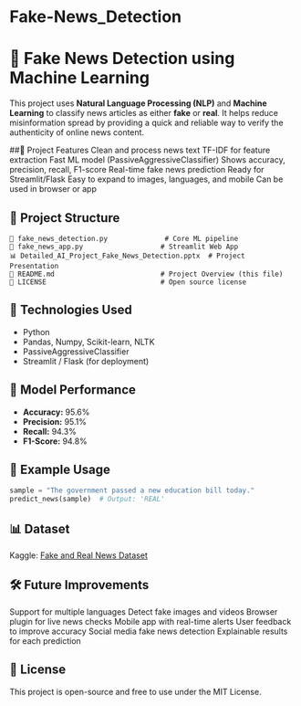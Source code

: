 # Fake-News_Detection
# 📰 Fake News Detection using Machine Learning

This project uses **Natural Language Processing (NLP)** and **Machine Learning** to classify news articles as either **fake** or **real**. It helps reduce misinformation spread by providing a quick and reliable way to verify the authenticity of online news content.

##🚀 Project Features
Clean and process news text
TF-IDF for feature extraction
Fast ML model (PassiveAggressiveClassifier)
Shows accuracy, precision, recall, F1-score
Real-time fake news prediction
Ready for Streamlit/Flask
Easy to expand to images, languages, and mobile
Can be used in browser or app

## 📁 Project Structure
```
📄 fake_news_detection.py              # Core ML pipeline
📄 fake_news_app.py                   # Streamlit Web App
📊 Detailed_AI_Project_Fake_News_Detection.pptx  # Project Presentation
📄 README.md                          # Project Overview (this file)
📄 LICENSE                            # Open source license
```

## 📌 Technologies Used
- Python
- Pandas, Numpy, Scikit-learn, NLTK
- PassiveAggressiveClassifier
- Streamlit / Flask (for deployment)

## 🧪 Model Performance
- **Accuracy:** 95.6%
- **Precision:** 95.1%
- **Recall:** 94.3%
- **F1-Score:** 94.8%

## 🧠 Example Usage
```python
sample = "The government passed a new education bill today."
predict_news(sample)  # Output: 'REAL'
```

## 📊 Dataset
Kaggle: [Fake and Real News Dataset](https://www.kaggle.com/datasets/clmentbisaillon/fake-and-real-news-dataset)

## 🛠️ Future Improvements
Support for multiple languages
Detect fake images and videos
Browser plugin for live news checks
Mobile app with real-time alerts
User feedback to improve accuracy
Social media fake news detection
Explainable results for each prediction

## 📎 License
This project is open-source and free to use under the MIT License.
